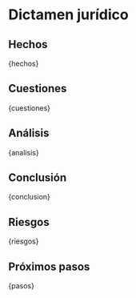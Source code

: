 # Dictamen jurídico

## Hechos
{hechos}

## Cuestiones
{cuestiones}

## Análisis
{analisis}

## Conclusión
{conclusion}

## Riesgos
{riesgos}

## Próximos pasos
{pasos}
